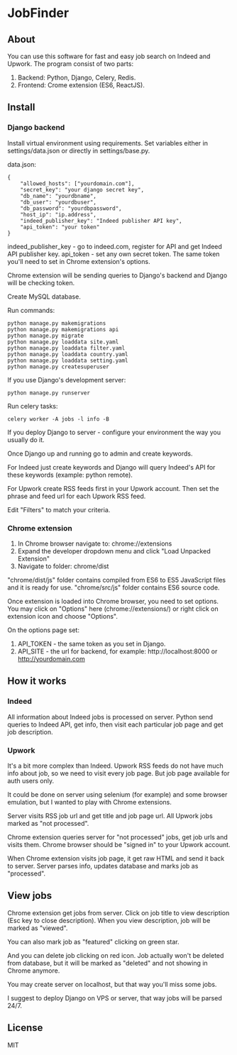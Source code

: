 # JobFinder

## About

You can use this software for fast and easy job search on Indeed and Upwork. The program consist of two parts:

1. Backend: Python, Django, Celery, Redis.
2. Frontend: Crome extension (ES6, ReactJS).

## Install

### Django backend

Install virtual environment using requirements.
Set variables either in settings/data.json or directly in settings/base.py.

data.json:

```
{
    "allowed_hosts": ["yourdomain.com"],
    "secret_key": "your django secret key",
    "db_name": "yourdbname",
    "db_user": "yourdbuser",
    "db_password": "yourdbpassword",
    "host_ip": "ip.address",
    "indeed_publisher_key": "Indeed publisher API key",
    "api_token": "your token"
}
```

indeed_publisher_key - go to indeed.com, register for API and get Indeed API publisher key.
api_token - set any own secret token. The same token you'll need to set in Chrome extension's options. 

Chrome extension will be sending queries to Django's backend and Django will be checking token.

Create MySQL database.

Run commands:

```
python manage.py makemigrations
python manage.py makemigrations api
python manage.py migrate
python manage.py loaddata site.yaml
python manage.py loaddata filter.yaml
python manage.py loaddata country.yaml
python manage.py loaddata setting.yaml
python manage.py createsuperuser
```

If you use Django's development server:

```
python manage.py runserver
```

Run celery tasks:

```
celery worker -A jobs -l info -B
```

If you deploy Django to server - configure your environment the way you usually do it.

Once Django up and running go to admin and create keywords.

For Indeed just create keywords and Django will query Indeed's API for these keywords (example: python remote).

For Upwork create RSS feeds first in your Upwork account. Then set the phrase and feed url for each Upwork RSS feed.

Edit "Filters" to match your criteria.

### Chrome extension

1. In Chrome browser navigate to: chrome://extensions
2. Expand the developer dropdown menu and click "Load Unpacked Extension"
3. Navigate to folder: chrome/dist

"chrome/dist/js" folder contains compiled from ES6 to ES5 JavaScript files and it is ready for use.
"chrome/src/js" folder contains ES6 source code.

Once extension is loaded into Chrome browser, you need to set options.
You may click on "Options" here (chrome://extensions/) or right click on extension icon and choose "Options".

On the options page set:

1. API_TOKEN - the same token as you set in Django.
2. API_SITE - the url for backend, for example: http://localhost:8000 or http://yourdomain.com

## How it works

### Indeed

All information about Indeed jobs is processed on server. Python send queries to Indeed API, get info, then visit each particular job page and get job description.

### Upwork

It's a bit more complex than Indeed. Upwork RSS feeds do not have much info about job, so we need to visit every job page. But job page available for auth users only. 

It could be done on server using selenium (for example) and some browser emulation, but I wanted to play with Chrome extensions.

Server visits RSS job url and get title and job page url. All Upwork jobs marked as "not processed". 

Chrome extension queries server for "not processed" jobs, get job urls and visits them. Chrome browser should be "signed in" to your Upwork account.

When Chrome extension visits job page, it get raw HTML and send it back to server. Server parses info, updates database and marks job as "processed".


## View jobs

Chrome extension get jobs from server. Click on job title to view description (Esc key to close description).
When you view description, job will be marked as "viewed".

You can also mark job as "featured" clicking on green star.

And you can delete job clicking on red icon. Job actually won't be deleted from database, but it will be marked as "deleted" and not showing in Chrome anymore.

You may create server on localhost, but that way you'll miss some jobs.

I suggest to deploy Django on VPS or server, that way jobs will be parsed 24/7. 

## License

MIT
